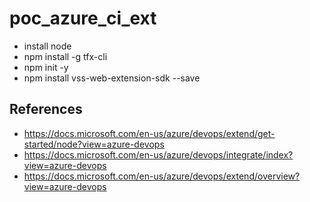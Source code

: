 # poc_azure_ci_ext

- install node
- npm install -g tfx-cli
- npm init -y
- npm install vss-web-extension-sdk --save



## References
- https://docs.microsoft.com/en-us/azure/devops/extend/get-started/node?view=azure-devops
- https://docs.microsoft.com/en-us/azure/devops/integrate/index?view=azure-devops
- https://docs.microsoft.com/en-us/azure/devops/extend/overview?view=azure-devops
